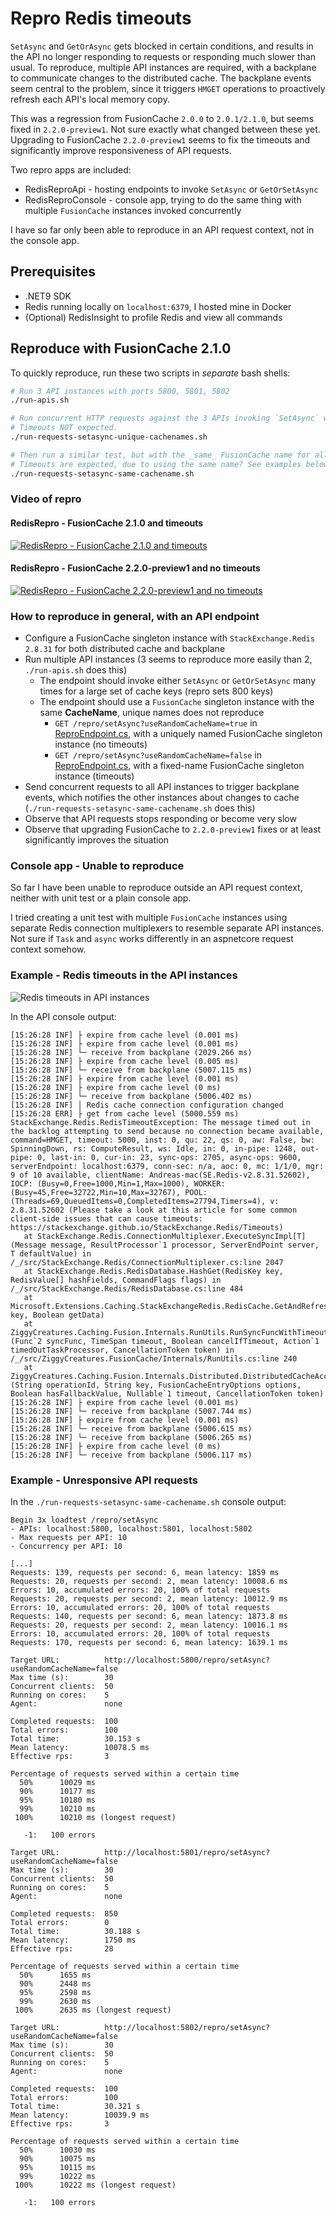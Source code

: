 # Repro Redis timeouts

`SetAsync` and `GetOrAsync` gets blocked in certain conditions, and results in the API no longer responding to requests or responding much slower than usual.
To reproduce, multiple API instances are required, with a backplane to communicate changes to the distributed cache. The backplane events seem central to the problem, since it triggers `HMGET` operations to proactively refresh each API's local memory copy.

This was a regression from FusionCache `2.0.0` to `2.0.1/2.1.0`, but seems fixed in `2.2.0-preview1`. Not sure exactly what changed between these yet.
Upgrading to FusionCache `2.2.0-preview1` seems to fix the timeouts and significantly improve responsiveness of API requests.

Two repro apps are included:
- RedisReproApi - hosting endpoints to invoke `SetAsync` or `GetOrSetAsync`
- RedisReproConsole - console app, trying to do the same thing with multiple `FusionCache` instances invoked concurrently

I have so far only been able to reproduce in an API request context, not in the console app.

## Prerequisites
- .NET9 SDK
- Redis running locally on `localhost:6379`, I hosted mine in Docker
- (Optional) RedisInsight to profile Redis and view all commands

## Reproduce with FusionCache 2.1.0

To quickly reproduce, run these two scripts in _separate_ bash shells:

```sh
# Run 3 API instances with ports 5800, 5801, 5802
./run-apis.sh
```

```sh
# Run concurrent HTTP requests against the 3 APIs invoking `SetAsync` with _unique_ cache names.
# Timeouts NOT expected.
./run-requests-setasync-unique-cachenames.sh

# Then run a similar test, but with the _same_ FusionCache name for all 3 API instances.
# Timeouts are expected, due to using the same name? See examples below.
./run-requests-setasync-same-cachename.sh
```

### Video of repro
#### RedisRepro - FusionCache 2.1.0 and timeouts
[![RedisRepro - FusionCache 2.1.0 and timeouts](https://img.youtube.com/vi/dAQI_Mn47uE/0.jpg)](https://youtu.be/dAQI_Mn47uE)

#### RedisRepro - FusionCache 2.2.0-preview1 and no timeouts
[![RedisRepro - FusionCache 2.2.0-preview1 and no timeouts](https://img.youtube.com/vi/ebUsSFl2R7w/0.jpg)](https://youtu.be/ebUsSFl2R7w)


### How to reproduce in general, with an API endpoint
- Configure a FusionCache singleton instance with `StackExchange.Redis 2.8.31` for both distributed cache and backplane
- Run multiple API instances (3 seems to reproduce more easily than 2, `./run-apis.sh` does this)
  - The endpoint should invoke either `SetAsync` or `GetOrSetAsync` many times for a large set of cache keys (repro sets 800 keys)
  - The endpoint should use a `FusionCache` singleton instance with the same **CacheName**, unique names does not reproduce
    - `GET /repro/setAsync?useRandomCacheName=true` in [ReproEndpoint.cs](ReproEndpoint.cs), with a uniquely named FusionCache singleton instance (no timeouts)
    - `GET /repro/setAsync?useRandomCacheName=false` in [ReproEndpoint.cs](ReproEndpoint.cs), with a fixed-name FusionCache singleton instance (timeouts)
- Send concurrent requests to all API instances to trigger backplane events, which notifies the other instances about changes to cache (`./run-requests-setasync-same-cachename.sh` does this)
- Observe that API requests stops responding or become very slow
- Observe that upgrading FusionCache to `2.2.0-preview1` fixes or at least significantly improves the situation

### Console app - Unable to reproduce

So far I have been unable to reproduce outside an API request context, neither with unit test or a plain console app.

I tried creating a unit test with multiple `FusionCache` instances using separate Redis connection multiplexers to resemble separate API instances.
Not sure if `Task` and `async` works differently in an aspnetcore request context somehow. 

### Example - Redis timeouts in the API instances

![Redis timeouts in API instances](images/redis_timeouts_same_cachename.png)

In the API console output:
```log
[15:26:28 INF] ├ expire from cache level (0.001 ms)
[15:26:28 INF] ├ expire from cache level (0.001 ms)
[15:26:28 INF] └─ receive from backplane (2029.266 ms)
[15:26:28 INF] ├ expire from cache level (0.005 ms)
[15:26:28 INF] └─ receive from backplane (5007.115 ms)
[15:26:28 INF] ├ expire from cache level (0.001 ms)
[15:26:28 INF] ├ expire from cache level (0 ms)
[15:26:28 INF] └─ receive from backplane (5006.402 ms)
[15:26:28 INF] │ Redis cache connection configuration changed
[15:26:28 ERR] ├ get from cache level (5000.559 ms)
StackExchange.Redis.RedisTimeoutException: The message timed out in the backlog attempting to send because no connection became available, command=HMGET, timeout: 5000, inst: 0, qu: 22, qs: 0, aw: False, bw: SpinningDown, rs: ComputeResult, ws: Idle, in: 0, in-pipe: 1248, out-pipe: 0, last-in: 0, cur-in: 23, sync-ops: 2705, async-ops: 9600, serverEndpoint: localhost:6379, conn-sec: n/a, aoc: 0, mc: 1/1/0, mgr: 9 of 10 available, clientName: Andreas-mac(SE.Redis-v2.8.31.52602), IOCP: (Busy=0,Free=1000,Min=1,Max=1000), WORKER: (Busy=45,Free=32722,Min=10,Max=32767), POOL: (Threads=69,QueuedItems=0,CompletedItems=27794,Timers=4), v: 2.8.31.52602 (Please take a look at this article for some common client-side issues that can cause timeouts: https://stackexchange.github.io/StackExchange.Redis/Timeouts)
   at StackExchange.Redis.ConnectionMultiplexer.ExecuteSyncImpl[T](Message message, ResultProcessor`1 processor, ServerEndPoint server, T defaultValue) in /_/src/StackExchange.Redis/ConnectionMultiplexer.cs:line 2047
   at StackExchange.Redis.RedisDatabase.HashGet(RedisKey key, RedisValue[] hashFields, CommandFlags flags) in /_/src/StackExchange.Redis/RedisDatabase.cs:line 484
   at Microsoft.Extensions.Caching.StackExchangeRedis.RedisCache.GetAndRefresh(String key, Boolean getData)
   at ZiggyCreatures.Caching.Fusion.Internals.RunUtils.RunSyncFuncWithTimeout[TResult](Func`2 syncFunc, TimeSpan timeout, Boolean cancelIfTimeout, Action`1 timedOutTaskProcessor, CancellationToken token) in /_/src/ZiggyCreatures.FusionCache/Internals/RunUtils.cs:line 240
   at ZiggyCreatures.Caching.Fusion.Internals.Distributed.DistributedCacheAccessor.TryGetEntry[TValue](String operationId, String key, FusionCacheEntryOptions options, Boolean hasFallbackValue, Nullable`1 timeout, CancellationToken token)
[15:26:28 INF] ├ expire from cache level (0.001 ms)
[15:26:28 INF] └─ receive from backplane (5007.744 ms)
[15:26:28 INF] ├ expire from cache level (0.001 ms)
[15:26:28 INF] └─ receive from backplane (5006.615 ms)
[15:26:28 INF] └─ receive from backplane (5006.265 ms)
[15:26:28 INF] ├ expire from cache level (0 ms)
[15:26:28 INF] └─ receive from backplane (5006.117 ms)
```

### Example - Unresponsive API requests

In the `./run-requests-setasync-same-cachename.sh` console output:
```log
Begin 3x loadtest /repro/setAsync
- APIs: localhost:5800, localhost:5801, localhost:5802
- Max requests per API: 10
- Concurrency per API: 10

[...]
Requests: 139, requests per second: 6, mean latency: 1859 ms
Requests: 20, requests per second: 2, mean latency: 10008.6 ms
Errors: 10, accumulated errors: 20, 100% of total requests
Requests: 20, requests per second: 2, mean latency: 10012.9 ms
Errors: 10, accumulated errors: 20, 100% of total requests
Requests: 140, requests per second: 6, mean latency: 1873.8 ms
Requests: 20, requests per second: 2, mean latency: 10016.1 ms
Errors: 10, accumulated errors: 20, 100% of total requests
Requests: 170, requests per second: 6, mean latency: 1639.1 ms

Target URL:          http://localhost:5800/repro/setAsync?useRandomCacheName=false
Max time (s):        30
Concurrent clients:  50
Running on cores:    5
Agent:               none

Completed requests:  100
Total errors:        100
Total time:          30.153 s
Mean latency:        10078.5 ms
Effective rps:       3

Percentage of requests served within a certain time
  50%      10029 ms
  90%      10177 ms
  95%      10180 ms
  99%      10210 ms
 100%      10210 ms (longest request)

   -1:   100 errors

Target URL:          http://localhost:5801/repro/setAsync?useRandomCacheName=false
Max time (s):        30
Concurrent clients:  50
Running on cores:    5
Agent:               none

Completed requests:  850
Total errors:        0
Total time:          30.188 s
Mean latency:        1750 ms
Effective rps:       28

Percentage of requests served within a certain time
  50%      1655 ms
  90%      2448 ms
  95%      2598 ms
  99%      2630 ms
 100%      2635 ms (longest request)

Target URL:          http://localhost:5802/repro/setAsync?useRandomCacheName=false
Max time (s):        30
Concurrent clients:  50
Running on cores:    5
Agent:               none

Completed requests:  100
Total errors:        100
Total time:          30.321 s
Mean latency:        10039.9 ms
Effective rps:       3

Percentage of requests served within a certain time
  50%      10030 ms
  90%      10075 ms
  95%      10115 ms
  99%      10222 ms
 100%      10222 ms (longest request)

   -1:   100 errors
```

